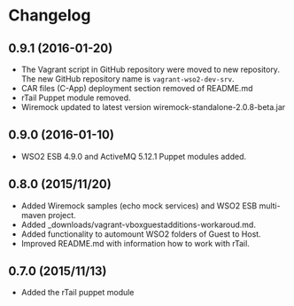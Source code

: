 # Changelog

## 0.9.1 (2016-01-20)

- The Vagrant script in GitHub repository were moved to new repository. The new GitHub repository name is `vagrant-wso2-dev-srv`.
- CAR files (C-App) deployment section removed of README.md
- rTail Puppet module removed.
- Wiremock updated to latest version wiremock-standalone-2.0.8-beta.jar

## 0.9.0 (2016-01-10)

- WSO2 ESB 4.9.0 and ActiveMQ 5.12.1 Puppet modules added.

## 0.8.0 (2015/11/20)

- Added Wiremock samples (echo mock services) and WSO2 ESB multi-maven project.
- Added _downloads/vagrant-vboxguestadditions-workaroud.md.
- Added functionality to automount WSO2 folders of Guest to Host.
- Improved README.md with information how to work with rTail.

## 0.7.0 (2015/11/13)

- Added the rTail puppet module
